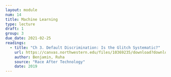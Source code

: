 ```yaml
---
layout: module
num: 14
title: Machine Learning
type: lecture
draft: 1
group: 3
due_date: 2021-02-25
readings:
  - title: "Ch 3. Default Discrimination: Is the Glitch Systematic?"
    url: https://canvas.northwestern.edu/files/10369235/download?download_frd=1
    author: Benjamin, Ruha
    source: "Race After Technology"
    date: 2019
---
```

